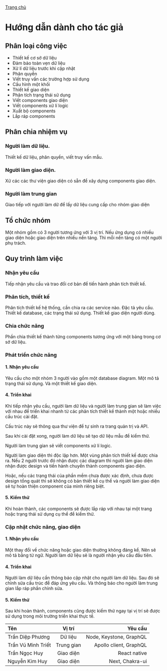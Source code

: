 [Trang chủ](/)
# Hướng dẫn dành cho tác giả

## Phân loại công việc

- Thiết kế cơ sở dữ liệu
- Đảm bảo toàn vẹn dữ liệu
- Xử lí dữ liệu trước khi cập nhật
- Phân quyền
- Viết truy vấn các trường hợp sử dụng
- Cấu hình một khối
- Thiết kế giao diện
- Phân tích trạng thái sử dụng
- Viết components giao diện
- Viết components xử lí logic
- Xuất bộ components
- Lắp ráp components

## Phân chia nhiệm vụ 

### Người làm dữ liệu.

Thiết kế dữ liệu, phân quyền, viết truy vấn mẫu.

### Người làm giao diện.

Xử các các thư viện giao diện có sẵn để xây dựng components giao diện.

### Người làm trung gian

Giao tiếp với người làm dữ để lấy dữ liệu cung cấp cho nhóm giao diện

## Tổ chức nhóm

Một nhóm gồm có 3 người tương ứng với 3 vị trí. Nếu ứng dụng có nhiều giao diện hoặc giao diện trên nhiều nền tảng.
Thì mỗi nền tảng có một người phụ trách.

## Quy trình làm việc

### Nhận yêu cầu
Tiếp nhận yêu cầu và trao đổi cơ bản để tiến hành phân tích thiết kế.

### Phân tích, thiết kế

Phân tích thiết kế hệ thống, cần chia ra các service nào.
Đặc tả yêu cầu. Thiết kế database, các trạng thái sử dụng.
Thiết kế giao diện người dùng.

### Chia chức năng

Phần chia thiết kế thành từng components tương ứng với một bảng trong cơ sở dữ liệu.

### Phát triển chức năng

#### 1. Nhận yêu cầu

Yêu cầu cho một nhóm 3 người vào gồm một database diagram. Một mô tả trạng thái sử dụng.
Và một thiết kế giao diện.

#### 4. Triển khai

Khi tiếp nhận yêu cầu, người làm dữ liệu và người làm trung gian sẽ làm việc với nhau
để triển khai nhanh từ các phân tích thiết kế thành một hoặc nhiều cấu trúc cài đặt.

Cấu trúc này sẽ thông qua thư viện để tự sinh ra trang quản trị và API.

Sau khi cài đặt xong, người làm dữ liệu sẽ tạo dữ liệu mẫu để kiểm thử.

Người làm trung gian sẽ viết components xử lí logic.

Người làm giao diện thì độc lập hơn. Một vùng phân tích thiết kế được chia ra. 
Nếu 2 người trước đó nhận được các diagram thì người làm giao diện nhận được design
và tiến hành chuyển thành components giao diện.

Hoặc, nếu các trạng thái của phần mềm chưa được xác định, chưa được design tổng quát
thì sẽ không có bản thiết kế cụ thể và người làm giao diện sẽ tự hoàn thiện component
của mình riêng biệt.

#### 5. Kiểm thử

Khi hoàn thành, các components sẽ được lắp ráp với nhau tại một trang hoặc trạng thái
sử dụng cụ thể để kiểm thử.

### Cập nhật chức năng, giao diện

#### 1. Nhận yêu cầu

Một thay đổi về chức năng hoặc giao diện thường không đáng kể.
Nên sẽ mô tả bằng từ ngữ. Người làm dữ liệu sẽ là người nhận yêu cầu đầu tiên.

#### 4. Triển khai

Người làm dữ liệu cần thông báo cập nhật cho người làm dữ liệu.
Sau đó sẽ chỉnh sửa cấu trúc để đáp ứng yêu cầu. Và thông báo cho người làm trung gian
lắp ráp phần chỉnh sửa.

#### 5. Kiểm thử

Sau khi hoàn thành, components cũng được kiểm thử ngay tại vị trí sẽ được sử dụng trong 
môi trường triển khai thực tế.


| Tên                |   Vị trí   |                 Yêu cầu |
| :----------------- | :--------: | ----------------------: |
| Trần Diệp Phương   |  Dữ liệu   | Node, Keystone, GraphQL |
| Trần Vũ Minh Triết | Trung gian |  Apollo client, GraphQL |
| Trần Ngọc Huy      | Giao diện  |            React native |
| Nguyễn Kim Huy     | Giao diện  |         Next, Chakra-ui |
